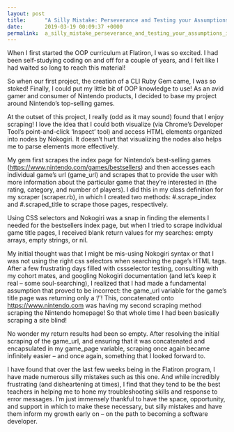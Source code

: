 ```yaml
---
layout: post
title:      "A Silly Mistake: Perseverance and Testing your Assumptions in Development"
date:       2019-03-19 00:09:37 +0000
permalink:  a_silly_mistake_perseverance_and_testing_your_assumptions_in_development
---
```


When I first started the OOP curriculum at Flatiron, I was so excited. I had been self-studying coding on and off for a couple of years, and I felt like I had waited so long to reach this material!

So when our first project, the creation of a CLI Ruby Gem came, I was so stoked! Finally, I could put my little bit of OOP knowledge to use! As an avid gamer and consumer of Nintendo products, I decided to base my project around Nintendo’s top-selling games. 

At the outset of this project, I really (odd as it may sound) found that I enjoy scraping! I love the idea that I could both visualize (via Chrome’s Developer Tool’s point-and-click ‘Inspect’ tool) and access HTML elements organized into nodes by Nokogiri. It doesn’t hurt that visualizing the nodes also helps me to parse elements more effectively.

My gem first scrapes the index page for Nintendo’s best-selling games (https://www.nintendo.com/games/bestsellers) and then accesses each individual game’s url (game_url) and scrapes that to provide the user with more information about the particular game that they’re interested in (the rating, category, and number of players). I did this in my class definition for my scraper (scraper.rb), in which I created two methods: #.scrape_index and #.scraped_title to scrape those pages, respectively.

Using CSS selectors and Nokogiri was a snap in finding the elements I needed for the bestsellers index page, but when I tried to scrape individual game title pages, I received blank return values for my searches: empty arrays, empty strings, or nil.

My initial thought was that I might be mis-using Nokogiri syntax or that I was not using the right css selectors when searching the page’s HTML tags. After a few frustrating days filled with cssselector testing, consulting with my cohort mates, and googling Nokogiri documentation (and let’s keep it real – some soul-searching), I realized that I had made a fundamental assumption that proved to be incorrect: the game_url variable for the game’s title page was returning only a ‘/’! This, concatenated onto https://www.nintendo.com was having my second scraping method scraping the Nintendo homepage! So that whole time I had been basically scraping a site blind! 

No wonder my return results had been so empty. After resolving the initial scraping of the game_url, and ensuring that it was concatenated and encapsulated in my game_page variable, scraping once again became infinitely easier – and once again, something that I looked forward to.

I have found that over the last few weeks being in the Flatiron program, I have made numerous silly mistakes such as this one. And while incredibly frustrating (and disheartening at times), I find that they tend to be the best teachers in helping me to hone my troubleshooting skills and response to error messages. I’m just immensely thankful to have the space, opportunity, and support in which to make these necessary, but silly mistakes and have them inform my growth early on – on the path to becoming a software developer.

